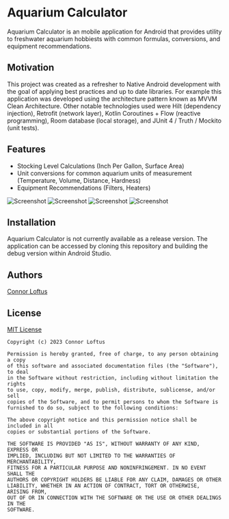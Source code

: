 # Aquarium Calculator

Aquarium Calculator is an mobile application for Android that provides utility to freshwater aquarium hobbiests with common formulas, conversions, and equipment recommendations.

## Motivation

This project was created as a refresher to Native Android development with the goal of applying best practices and up to date libraries. For example this application was developed using the architecture pattern known as MVVM Clean Architecture. Other notable technologies used were Hilt (dependency injection), Retrofit (network layer), Kotlin Coroutines + Flow (reactive programming), Room database (local storage), and JUnit 4 / Truth / Mockito (unit tests).

## Features

* Stocking Level Calculations (Inch Per Gallon, Surface Area)
* Unit conversions for common aquarium units of measurement (Temperature, Volume, Distance, Hardness)
* Equipment Recommendations (Filters, Heaters)

![Screenshot](screenshot1.png)
![Screenshot](screenshot2.png)
![Screenshot](screenshot3.png)
![Screenshot](screenshot4.png)

## Installation

Aquarium Calculator is not currently available as a release version. The application can be accessed by cloning this repository and building the debug version within Android Studio.

## Authors

[Connor Loftus](https://github.com/connorlof)

## License

[MIT License](https://choosealicense.com/licenses/mit/)

	Copyright (c) 2023 Connor Loftus

	Permission is hereby granted, free of charge, to any person obtaining a copy
	of this software and associated documentation files (the "Software"), to deal
	in the Software without restriction, including without limitation the rights
	to use, copy, modify, merge, publish, distribute, sublicense, and/or sell
	copies of the Software, and to permit persons to whom the Software is
	furnished to do so, subject to the following conditions:

	The above copyright notice and this permission notice shall be included in all
	copies or substantial portions of the Software.

	THE SOFTWARE IS PROVIDED "AS IS", WITHOUT WARRANTY OF ANY KIND, EXPRESS OR
	IMPLIED, INCLUDING BUT NOT LIMITED TO THE WARRANTIES OF MERCHANTABILITY,
	FITNESS FOR A PARTICULAR PURPOSE AND NONINFRINGEMENT. IN NO EVENT SHALL THE
	AUTHORS OR COPYRIGHT HOLDERS BE LIABLE FOR ANY CLAIM, DAMAGES OR OTHER
	LIABILITY, WHETHER IN AN ACTION OF CONTRACT, TORT OR OTHERWISE, ARISING FROM,
	OUT OF OR IN CONNECTION WITH THE SOFTWARE OR THE USE OR OTHER DEALINGS IN THE
	SOFTWARE.


